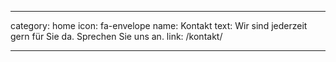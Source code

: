 ---

category: home
icon: fa-envelope
name: Kontakt
text: Wir sind jederzeit gern für Sie da. Sprechen Sie uns an.
link: /kontakt/

---